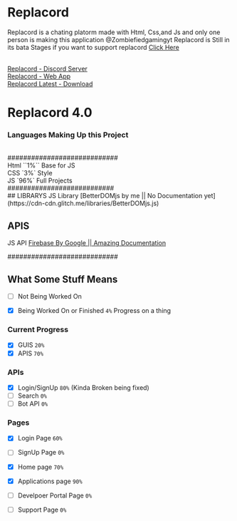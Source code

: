 # Replacord

Replacord is a chating platorm made with Html, Css,and Js and only one person is making this application @Zombiefiedgamingyt
Replacord is Still in its bata Stages if you want to support replacord <a href='https://www.patreon.com/ZGsoftware?fan_landing=true'>Click Here</a>


<br>
<a href='https://replacord.glitch.me'>Replacord - Discord Server</a>
<br>
<a href='https://replacord.glitch.me'>Replacord - Web App</a>
<br>
<a href='https://github.com/ZGsoftware/replacord/releases'>Replacord Latest - Download</a>


# Replacord 4.0


### Languages Making Up this Project
<br />
############################
<br />
Html ``1%`` Base for JS
<br />
CSS `3%` Style
<br />
JS `96%` Full Projects 
<br />
###########################
<br />
## LIBRARYS
JS Library [BetterDOMjs by me || No Documentation yet](https://cdn-cdn.glitch.me/libraries/BetterDOMjs.js)
<br />

## APIS
JS API [Firebase By Google || Amazing Documentation](firebase.google.com)
<br />


############################
<br />

## What Some Stuff Means
- [ ] Not Being Worked On
- [x] Being Worked On or Finished 
`4%` Progress on a thing


### Current Progress
- [x] GUIS `20%`
- [x] APIS `70%`

### APIs
- [x] Login/SignUp `80%` (Kinda Broken being fixed)
- [ ] Search `0%`
- [ ] Bot API `0%`

### Pages
- [x] Login Page `60%`
- [ ] SignUp Page `0%`

- [x] Home page `70%`
- [x] Applications page `90%`
- [ ] Develpoer Portal Page `0%`
- [ ] Support Page `0%`
